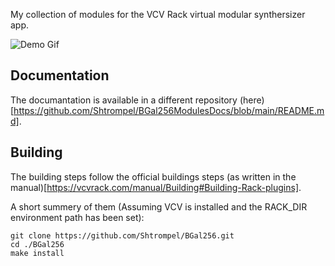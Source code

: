 My collection of modules for the VCV Rack virtual modular synthersizer app.

![Demo Gif](https://github.com/Shtrompel/BGal256/demo.gif)

## Documentation 

The documantation is available in a different repository (here)[https://github.com/Shtrompel/BGal256ModulesDocs/blob/main/README.md].

## Building

The building steps follow the official buildings steps (as written in the manual)[https://vcvrack.com/manual/Building#Building-Rack-plugins].

A short summery of them (Assuming VCV is installed and the RACK_DIR environment path has been set):
```
git clone https://github.com/Shtrompel/BGal256.git
cd ./BGal256
make install
```
